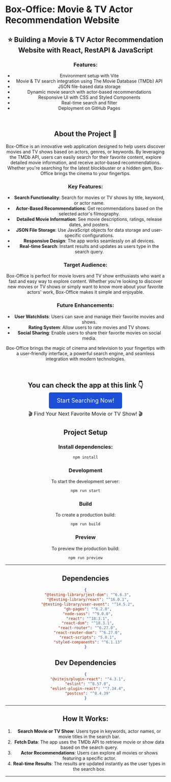 # Box-Office: Movie & TV Actor Recommendation Website

<div style="text-align: center;"> 

## :star: Building a Movie & TV Actor Recommendation Website with React, RestAPI & JavaScript

### Features:

- Environment setup with Vite
- Movie & TV search integration using The Movie Database (TMDb) API
- JSON file-based data storage
- Dynamic movie search with actor-based recommendations
- Responsive UI with CSS and Styled Components
- Real-time search and filter
- Deployment on GitHub Pages

<br />

## About the Project :star2:

<p>
  Box-Office is an innovative web application designed to help users discover movies and TV shows based on actors, genres, or keywords. By leveraging the TMDb API, users can easily search for their favorite content, explore detailed movie information, and receive actor-based recommendations. Whether you're searching for the latest blockbuster or a hidden gem, Box-Office brings the cinema to your fingertips.
</p>

### Key Features:

- **Search Functionality**: Search for movies or TV shows by title, keyword, or actor name.
- **Actor-Based Recommendations**: Get recommendations based on the selected actor's filmography.
- **Detailed Movie Information**: See movie descriptions, ratings, release dates, and posters.
- **JSON File Storage**: Use JavaScript objects for data storage and user-specific configurations.
- **Responsive Design**: The app works seamlessly on all devices.
- **Real-time Search**: Instant results and updates as users type in the search query.

### Target Audience:

Box-Office is perfect for movie lovers and TV show enthusiasts who want a fast and easy way to explore content. Whether you're looking to discover new movies or TV shows or simply want to know more about your favorite actors' work, Box-Office makes it simple and enjoyable.

### Future Enhancements:

- **User Watchlists**: Users can save and manage their favorite movies and shows.
- **Rating System**: Allow users to rate movies and TV shows.
- **Social Sharing**: Enable users to share their favorite movies on social media.

Box-Office brings the magic of cinema and television to your fingertips with a user-friendly interface, a powerful search engine, and seamless integration with modern technologies.

<br />

## You can check the app at this link :point_down:

<p style="text-align: center;">
  <a href="https://voidglitch.github.io/box-office/#/" target="_blank" style="background-color: #1D4ED8; color: white; padding: 15px 25px; border-radius: 5px; text-decoration: none; font-size: 18px;">
    Start Searching Now!
  </a>
</p>

<p style="text-align: center; font-size: 16px; margin-top: 20px;">
  🎬 Find Your Next Favorite Movie or TV Show! 🎬
</p>


## Project Setup

### Install dependencies:

```bash
npm install
```

### Development

To start the development server:

```bash
npm run start
```

### Build

To create a production build:

```bash
npm run build
```

### Preview

To preview the production build:

```bash
npm run preview
```

---

## Dependencies

```json
{
  "@testing-library/jest-dom": "^6.6.3",
  "@testing-library/react": "^16.0.1",
  "@testing-library/user-event": "^14.5.2",
  "gh-pages": "^6.2.0",
  "node-sass": "^9.0.0",
  "react": "^18.3.1",
  "react-dom": "^18.3.1",
  "react-router": "^6.27.0",
  "react-router-dom": "^6.27.0",
  "react-scripts": "5.0.1",
  "styled-components": "^6.1.13"
}
```

## Dev Dependencies

```json
{
  "@vitejs/plugin-react": "^4.3.1",
  "eslint": "^8.57.0",
  "eslint-plugin-react": "^7.34.4",
  "postcss": "^8.4.39"
}
```

---

## How It Works:

1. **Search Movie or TV Show**: Users type in keywords, actor names, or movie titles in the search bar.
2. **Fetch Data**: The app uses the TMDb API to retrieve movie or show data based on the search query.
3. **Actor Recommendations**: Users can explore all movies or shows featuring a specific actor.
4. **Real-time Results**: The results are updated instantly as the user types in the search box.

---
